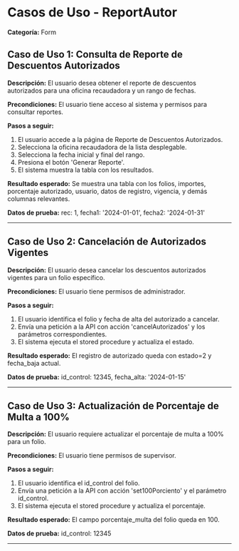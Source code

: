 # Casos de Uso - ReportAutor

**Categoría:** Form

## Caso de Uso 1: Consulta de Reporte de Descuentos Autorizados

**Descripción:** El usuario desea obtener el reporte de descuentos autorizados para una oficina recaudadora y un rango de fechas.

**Precondiciones:**
El usuario tiene acceso al sistema y permisos para consultar reportes.

**Pasos a seguir:**
1. El usuario accede a la página de Reporte de Descuentos Autorizados.
2. Selecciona la oficina recaudadora de la lista desplegable.
3. Selecciona la fecha inicial y final del rango.
4. Presiona el botón 'Generar Reporte'.
5. El sistema muestra la tabla con los resultados.

**Resultado esperado:**
Se muestra una tabla con los folios, importes, porcentaje autorizado, usuario, datos de registro, vigencia, y demás columnas relevantes.

**Datos de prueba:**
rec: 1, fecha1: '2024-01-01', fecha2: '2024-01-31'

---

## Caso de Uso 2: Cancelación de Autorizados Vigentes

**Descripción:** El usuario desea cancelar los descuentos autorizados vigentes para un folio específico.

**Precondiciones:**
El usuario tiene permisos de administrador.

**Pasos a seguir:**
1. El usuario identifica el folio y fecha de alta del autorizado a cancelar.
2. Envía una petición a la API con acción 'cancelAutorizados' y los parámetros correspondientes.
3. El sistema ejecuta el stored procedure y actualiza el estado.

**Resultado esperado:**
El registro de autorizado queda con estado=2 y fecha_baja actual.

**Datos de prueba:**
id_control: 12345, fecha_alta: '2024-01-15'

---

## Caso de Uso 3: Actualización de Porcentaje de Multa a 100%

**Descripción:** El usuario requiere actualizar el porcentaje de multa a 100% para un folio.

**Precondiciones:**
El usuario tiene permisos de supervisor.

**Pasos a seguir:**
1. El usuario identifica el id_control del folio.
2. Envía una petición a la API con acción 'set100Porciento' y el parámetro id_control.
3. El sistema ejecuta el stored procedure y actualiza el porcentaje.

**Resultado esperado:**
El campo porcentaje_multa del folio queda en 100.

**Datos de prueba:**
id_control: 12345

---

